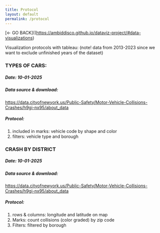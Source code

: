 ```yaml
---
title: Protocol
layout: default
permalink: /protocol
---
```


[<- GO BACK]((https://ambiddisco.github.io/dataviz-project/#data-visualizations)

Visualization protocols with tableau:
(note! data from 2013-2023 since we want to exclude unfinished years of the dataset)


### TYPES OF CARS:
##### Date: 10-01-2025
##### Data source & download: 
https://data.cityofnewyork.us/Public-Safety/Motor-Vehicle-Collisions-Crashes/h9gi-nx95/about_data
##### Protocol:
1. included in marks: vehicle code by shape and color
2. filters: vehicle type and borough

<!-- 
### HOLIDAY CRASHES:	
##### Date: 10-01-2025
##### Data source & download: 
https://data.cityofnewyork.us/Public-Safety/Motor-Vehicle-Collisions-Crashes/h9gi-nx95/about_data
##### Protocol:
1. columns: crash time by hour
2. rows: count of collisions
3. filters: "calculation 1" includes famous holidays
-->

### CRASH BY DISTRICT
##### Date: 10-01-2025
##### Data source & download: 
https://data.cityofnewyork.us/Public-Safety/Motor-Vehicle-Collisions-Crashes/h9gi-nx95/about_data
##### Protocol:
1. rows & columns: longitude and latitude on map
2. Marks: count collisions (color graded) by zip code
3. Filters: filtered by borough
